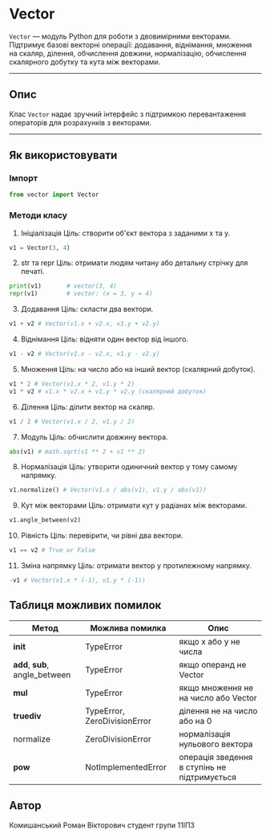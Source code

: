 # Vector

`Vector` — модуль Python для роботи з двовимірними векторами. Підтримує базові векторні операції: додавання, віднімання, множення на скаляр, ділення, обчислення довжини, нормалізацію, обчислення скалярного добутку та кута між векторами.

---

## Опис

Клас `Vector` надає зручний інтерфейс з підтримкою перевантаження операторів для розрахунків з векторами.

---

## Як використовувати

### Імпорт
```python
from vector import Vector
```

### Методи класу

1. Ініціалізація
Ціль: створити об'єкт вектора з заданими x та y.
```python
v1 = Vector(3, 4)
```
2. str та repr
Ціль: отримати людям читану або детальну стрічку для печаті.
```python
print(v1)       # vector(3, 4)
repr(v1)        # vector: (x = 3, y = 4)
```
3. Додавання
Ціль: скласти два вектори.
```python
v1 + v2 # Vector(v1.x + v2.x, v1.y + v2.y)
```

4. Віднімання
Ціль: відняти один вектор від іншого.
```python
v1 - v2 # Vector(v1.x - v2.x, v1.y - v2.y)
```

5. Множення
Ціль: на число або на інший вектор (скалярний добуток).
```python
v1 * 2 # Vector(v1.x * 2, v1.y * 2)
v1 * v2 # v1.x * v2.x + v1.y * v2.y (скалярний добуток)
```

6. Ділення
Ціль: ділити вектор на скаляр.
```python
v1 / 2 # Vector(v1.x / 2, v1.y / 2)
```

7. Модуль
Ціль: обчислити довжину вектора.
```python
abs(v1) # math.sqrt(v1 ** 2 + v1 ** 2)
```

8. Нормалізація
Ціль: утворити одиничний вектор у тому самому напрямку.
```python
v1.normalize() # Vector(v1.x / abs(v1), v1.y / abs(v1))
```
9. Кут між векторами
Ціль: отримати кут у радіанах між векторами.
```python
v1.angle_between(v2)
```

10. Рівність
Ціль: перевірити, чи рівні два вектори.
```python
v1 == v2 # True or False
```

11. Зміна напрямку
Ціль: отримати вектор у протилежному напрямку.
```python
-v1 # Vector(v1.x * (-1), v1.y * (-1))
```

## Таблиця можливих помилок
| Метод                         |	Можлива помилка             |	Опис                                     |
|-------------------------------|-------------------------------|--------------------------------------------|
| __init__	                     |TypeError	                    |якщо x або y не числа                       |
| __add__, __sub__, angle_between |TypeError	                    |якщо операнд не Vector                      |
| __mul__	                      |TypeError	                    |якщо множення не на число або Vector        |
| __truediv__	                  |TypeError, ZeroDivisionError	|ділення не на число або на 0                |
| normalize	                    |ZeroDivisionError	            |нормалізація нульового вектора              |
| __pow__	                      |NotImplementedError	        |операція зведення в ступінь не підтримується|

## Автор
Комишанський Роман Вікторович студент групи 11ІПЗ
